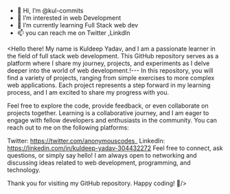- 👋 Hi, I’m @kul-commits
- 👀 I’m interested in web Development
- 🌱 I’m currently learning Full Stack web dev
- 📫 you can reach me on Twitter ,Linkdln


<Hello there! My name is Kuldeep Yadav, and I am a passionate learner in the field of full stack web development. This GitHub repository serves as a platform where I share my journey, projects, and experiments as I delve deeper into the world of web development.!---
In this repository, you will find a variety of projects, ranging from simple exercises to more complex web applications. Each project represents a step forward in my learning process, and I am excited to share my progress with you.

Feel free to explore the code, provide feedback, or even collaborate on projects together. Learning is a collaborative journey, and I am eager to engage with fellow developers and enthusiasts in the community.
You can reach out to me on the following platforms:

Twitter: https://twitter.com/anonymouscodes_
LinkedIn: https://linkedin.com/in/kuldeep-yadav-304432272
Feel free to connect, ask questions, or simply say hello! I am always open to networking and discussing ideas related to web development, programming, and technology.

Thank you for visiting my GitHub repository. Happy coding! 🚀/>
